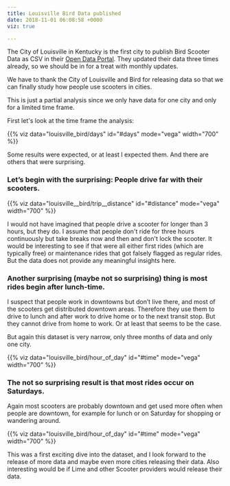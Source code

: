 ```yaml
---
title: Louisville Bird Data published
date: 2018-11-01 06:08:58 +0000
viz: true

---
```

The City of Louisville in Kentucky is the first city to publish Bird Scooter Data as CSV in their [Open Data Portal](https://data.louisvilleky.gov/dataset/bird-scooter). They updated their data three times already, so we should be in for a treat with monthly updates. 

We have to thank the City of Louisville and Bird for releasing data so that we can finally study how people use scooters in cities.

This is just a partial analysis since we only have data for one city and only for a limited time frame.

First let's look at the time frame the analysis:

<div id="days" height="400"></div> {{% viz data="louisville_bird/days" id="#days" mode="vega" width="700" %}}

Some results were expected, or at least I expected them. And there are others that were surprising.

### Let’s begin with the surprising: People drive far with their scooters.

<div id="distance" height="400"></div> {{% viz data="louisville__bird/trip__distance" id="#distance" mode="vega" width="700" %}}

I would not have imagined that people drive a scooter for longer than 3 hours, but they do. I assume that people don't ride for three hours continuously but take breaks now and then and don't lock the scooter. It would be interesting to see if that were all either first rides (which are typically free) or maintenance rides that got falsely flagged as regular rides. But the data does not provide any meaningful insights here.

### Another surprising (maybe not so surprising) thing is most rides begin after lunch-time.

I suspect that people work in downtowns but don’t live there, and most of the scooters get distributed downtown areas. Therefore they use them to drive to lunch and after work to drive home or to the next transit stop. But they cannot drive from home to work. Or at least that seems to be the case.

But again this dataset is very narrow, only three months of data and only one city.

<div id="time" height="400"></div>{{% viz data="louisville_bird/hour_of_day" id="#time" mode="vega" width="700" %}}

### The not so surprising result is that most rides occur on Saturdays. 

Again most scooters are probably downtown and get used more often when people are downtown, for example for lunch or on Saturday for shopping or wandering around.

<div id="time" height="400"></div>{{% viz data="louisville_bird/hour_of_day" id="#time" mode="vega" width="700" %}}

This was a first exciting dive into the dataset, and I look forward to the release of more data and maybe even more cities releasing their data. Also interesting would be if Lime and other Scooter providers would release their data.